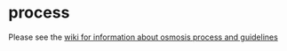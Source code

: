 # process

Please see the [wiki for information about osmosis process and guidelines](https://github.com/osmosisfoundation/process/wiki/developer-and-contributor-process-overview)
